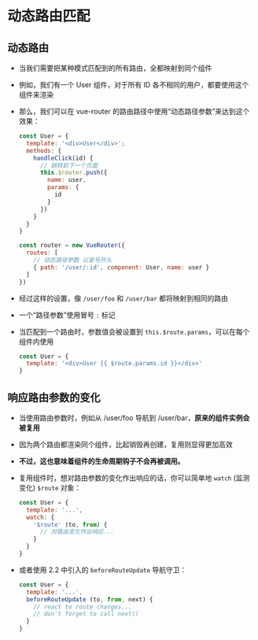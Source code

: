 # 动态路由匹配

## 动态路由

+ 当我们需要把某种模式匹配到的所有路由，全都映射到同个组件

+ 例如，我们有一个 User 组件，对于所有 ID 各不相同的用户，都要使用这个组件来渲染

+ 那么，我们可以在 vue-router 的路由路径中使用“动态路径参数”来达到这个效果：

    ```js
    const User = {
      template: '<div>User</div>';
      methods: {
        handleClick(id) {
          // 跳转到下一个页面
          this.$router.push({
            name: user,
            params: {
              id
            }
          })
        }
      }
    }

    const router = new VueRouter({
      routes: [
        // 动态路径参数 以冒号开头
        { path: '/user/:id', component: User, name: user }
      ]
    })
    ```

+ 经过这样的设置，像 `/user/foo` 和 `/user/bar` 都将映射到相同的路由

+ 一个“路径参数”使用冒号 `:` 标记

+ 当匹配到一个路由时，参数值会被设置到 `this.$route.params`，可以在每个组件内使用

    ```js
    const User = {
      template: '<div>User {{ $route.params.id }}</div>'
    }
    ```

## 响应路由参数的变化

+ 当使用路由参数时，例如从 /user/foo 导航到 /user/bar，**原来的组件实例会被复用**

+ 因为两个路由都渲染同个组件，比起销毁再创建，复用则显得更加高效

+ **不过，这也意味着组件的生命周期钩子不会再被调用。**

+ 复用组件时，想对路由参数的变化作出响应的话，你可以简单地 `watch` (监测变化) `$route` 对象：

    ```js
    const User = {
      template: '...',
      watch: {
        '$route' (to, from) {
          // 对路由变化作出响应...
        }
      }
    }
    ```

+ 或者使用 2.2 中引入的 `beforeRouteUpdate` 导航守卫：

    ```js
    const User = {
      template: '...',
      beforeRouteUpdate (to, from, next) {
        // react to route changes...
        // don't forget to call next()
      }
    }
    ```
